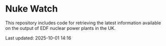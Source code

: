# Nuke Watch

This repository includes code for retrieving the latest information available on the output of EDF nuclear power plants in the UK.

Last updated: 2025-10-01 14:16